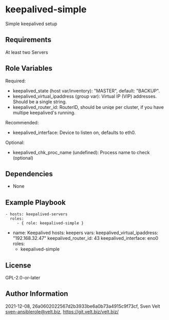 keepalived-simple
=================

Simple keepalived setup

Requirements
------------

At least two Servers

Role Variables
--------------

Required:
- keepalived_state (host var/inventory): "MASTER", default: "BACKUP".
- keepalived_virtual_ipaddress (group var): Virtual IP (VIP) addresses. Should be a single string. 
- keepalived_router_id: RouterID, should be uniqe per cluster, if you have multipe keepalived's running.

Recommended:
- keepalived_interface: Device to listen on, defaults to eth0.

Optional:
- keepalived_chk_proc_name (undefined): Process name to check (optional)


Dependencies
------------

- None

Example Playbook
----------------

    - hosts: keepalived-servers
      roles:
         - { role: keepalived-simple }

- name: Keepalived
  hosts: keepers
  vars:
    keepalived_virtual_ipaddress: "192.168.32.47"
    keepalived_router_id: 43
    keepalived_interface: eno0
  roles:
    - keepalived-simple


License
-------

GPL-2.0-or-later

Author Information
------------------

2021-12-08, 26a0602022567d2b3933be6a0b73a4915c9f73cf, Sven Velt <sven-ansiblerole@velt.biz>, https://git.velt.biz/velt.biz/

